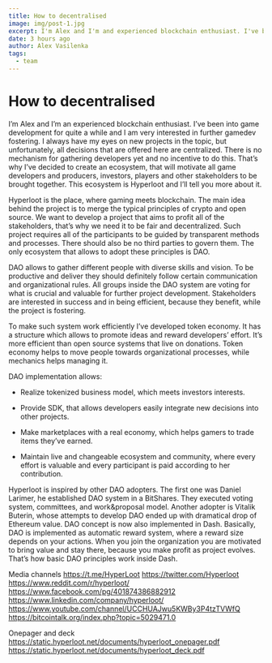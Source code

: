 ```yaml
---
title: How to decentralised
image: img/post-1.jpg
excerpt: I'm Alex and I'm and experienced blockchain enthusiast. I've been into game development for quite a while and I am very interested in further gamedev fostering.
date: 3 hours ago
author: Alex Vasilenka
tags:
  - team
---
```


# How to decentralised

I’m Alex and I’m an experienced blockchain enthusiast. I’ve been into game development for quite a while and I am very interested in further gamedev fostering. I always have my eyes on new projects in the topic, but unfortunately, all decisions that are offered here are centralized. There is no mechanism for gathering developers yet and no incentive to do this. That’s why I’ve decided to create an ecosystem, that will motivate all game developers and producers, investors, players and other stakeholders to be brought together. This ecosystem is Hyperloot and I’ll tell you more about it.

Hyperloot is the place, where gaming meets blockchain. The main idea behind the project is to merge the typical principles of crypto and open source. We want to develop a project that aims to profit all of the stakeholders, that’s why we need it to be fair and decentralized. Such project requires all of the participants to be guided by transparent methods and processes. There should also be no third parties to govern them. The only ecosystem that allows to adopt these principles is DAO.

DAO allows to gather different people with diverse skills and vision. To be productive and deliver they should definitely follow certain communication and organizational rules. All groups inside the DAO system are voting for what is crucial and valuable for further project development. Stakeholders are interested in success and in being efficient, because they benefit, while the project is fostering.

To make such system work efficiently I’ve developed token economy. It has a structure which allows to promote ideas and reward developers’ effort. It’s more efficient than open source systems that live on donations. Token economy helps to move people towards organizational processes, while mechanics helps managing it.

DAO implementation allows:

* Realize tokenized business model, which meets investors interests.

* Provide SDK, that allows developers easily integrate new decisions into other projects.

* Make marketplaces with a real economy, which helps gamers to trade items they’ve earned.

* Maintain live and changeable ecosystem and community, where every effort is valuable and every participant is paid according to her contribution.

Hyperloot is inspired by other DAO adopters. The first one was Daniel Larimer, he established DAO system in a BitShares. They executed voting system, committees, and work&proposal model. Another adopter is Vitalik Buterin, whose attempts to develop DAO ended up with dramatical drop of Ethereum value. DAO concept is now also implemented in Dash. Basically, DAO is implemented as automatic reward system, where a reward size depends on your actions. When you join the organization you are motivated to bring value and stay there, because you make profit as project evolves. That’s how basic DAO principles work inside Dash.

Media channels
https://t.me/HyperLoot
https://twitter.com/Hyperloot
https://www.reddit.com/r/hyperloot/
https://www.facebook.com/pg/401874386882912
https://www.linkedin.com/company/hyperloot/
https://www.youtube.com/channel/UCCHUAJwu5KWBy3P4tzTVWfQ
https://bitcointalk.org/index.php?topic=5029471.0

Onepager and deck
https://static.hyperloot.net/documents/hyperloot_onepager.pdf
https://static.hyperloot.net/documents/hyperloot_deck.pdf
